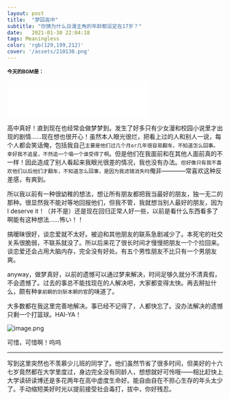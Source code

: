 ```yaml
---
layout: post
title:  "梦回高中"
subtitle: "你猜为什么日漫主角的年龄都设定在17岁？"
date:   2021-01-30 22:04:18
tags: Meaningless
color: 'rgb(129,199,212)'
cover: '/assets/210130.png'
---
```


<small>**今天的BGM是：**</small>

<iframe frameborder="no" border="0" marginwidth="0" marginheight="0" width=330 height=86 src="//music.163.com/outchain/player?type=2&id=409647826&auto=0&height=66"></iframe>

高中真好！直到现在也经常会做梦梦到。发生了好多只有少女漫和校园小说里才出现的剧情……现在想也很开心！虽然本人眼光很烂，把看上过的人和别人一说，每个人都会笑话俺，包括我自己`主要是他们过几个月or几年很容易翻车，不知道怎么回事。幸好我不追星，不然追一个塌一个谁受得了啊`。但是他们在我面前和在其他人面前真的不一样！因此造成了别人看起来我眼光很差的情况，我也没有办法。`但好像只有我不喜欢他们以后他们才翻车，不知道怎么回事，是因为我滤镜消失吗`俺非————常喜欢这种反差感，有爽到。

所以我以前有一种很幼稚的想法，想让所有朋友都把我当最好的朋友，独一无二的那种。很显然我不能对等地回报他们，但我不管，我就想当别人最好的朋友，因为I deserve it！（并不是）还是现在回归正常人好一些，以前是看什么东西看多了啊能有这种想法……怖い！！

搞暧昧很好，谈恋爱就不太好。被迫和其他朋友的联系急剧减少了。本死宅的社交关系很脆弱，不联系就没了。所以后来花了很长时间才慢慢把朋友一个个捡回来。谈恋爱还会占用大脑内存，完全没有好处。有五个男性朋友不比只有一个男朋友爽。

anyway，做梦真好，以前的遗憾可以通过梦来解决，时间足够久就分不清真假，不会遗憾了。过去的事总不能找现在的人解决吧，大家都变得太快。再去掰扯什么，颇有种`拿前朝的剑斩本朝的官`的味道了。

大多数都在我这里完善地解决。事已经不记得了，人都快忘了。没办法解决的遗憾只剩一个打篮球。HAI-YA！

![image.png](https://i.loli.net/2021/01/30/8sKck2HIdTlFOGX.png)

可惜，可惜啊！呜呜

---

写到这里突然也不羡慕少儿班的同学了。他们虽然节省了很多时间，但美好的十六七岁竟然都在大学里度过，身边完全没有同龄人，想想就好可怜哦——相比赶快上大学读研读博还是多花两年在高中虚度生命好。能自由自在不担心生存的年头太少了。手动缩短美好时光以提前接受社会毒打，拔中，你好残忍。
